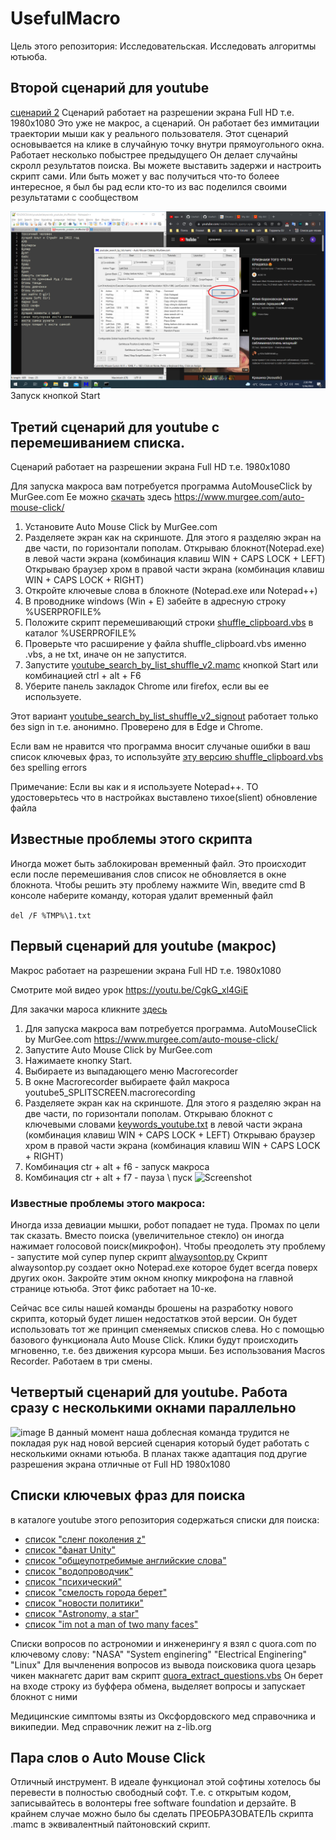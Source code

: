 # UsefulMacro
Цель этого репозитория: Исследовательская. Исследовать алгоритмы ютьюба.


## Второй сценарий для youtube
[сценарий 2](https://github.com/Kvazikot/UsefulMacro/raw/master/youtube_search_by_list_shuffle_v2.mamc)
Сценарий работает на разрешении экрана Full HD т.е. 1980x1080
Это уже не макрос, а сценарий.
Он работает без иммитации траектории мыши как у реального пользователя.
Этот сценарий основывается на клике в случайную точку внутри прямоугольного окна.
Работает несколько побыстрее предыдущего
Он делает случайны скролл результатов поиска. Вы можете выставить задержи и настроить скрипт сами.
Или быть может у вас получиться что-то болеее интересное, я был бы рад если кто-то из вас поделился своими результатами с сообществом

![image](https://github.com/Kvazikot/UsefulMacro/blob/master/youtube_search_by_list.png)
Запуск кнопкой Start

## Третий сценарий для youtube с перемешиванием списка.
Сценарий работает на разрешении экрана Full HD т.е. 1980x1080

Для запуска макроса вам потребуется программа AutoMouseClick by MurGee.com 
Ее можно [скачать](https://www.murgee.com/auto-mouse-click/download/setup.exe) здесь https://www.murgee.com/auto-mouse-click/
1. Установите Auto Mouse Click by MurGee.com
2. Разделяете экран как на скриншоте. Для этого я разделяю экран на две части, по горизонтали пополам. Открываю блокнот(Notepad.exe) в левой части экрана (комбинация клавиш WIN + CAPS LOCK + LEFT) Открываю браузер хром в правой части экрана (комбинация клавиш WIN + CAPS LOCK + RIGHT)
3. Откройте ключевые слова в блокноте (Notepad.exe или Notepad++)
4. В проводнике windows (Win + E) забейте в адресную строку %USERPROFILE%
5. Положите скрипт перемешивающий строки [shuffle_clipboard.vbs](https://github.com/Kvazikot/UsefulMacro/raw/master/shuffle_clipboard.vbs) в каталог %USERPROFILE%
6. Проверьте что расширение у файла shuffle_clipboard.vbs именно .vbs, а не txt, иначе он не запустится.
7. Запустите [youtube_search_by_list_shuffle_v2.mamc](https://github.com/Kvazikot/UsefulMacro/raw/master/youtube_search_by_list_shuffle_v2.mamc) кнопкой Start или комбинацией ctrl + alt + F6
8. Уберите панель закладок Chrome или firefox, если вы ее используете.

Этот вариант [youtube_search_by_list_shuffle_v2_signout](https://github.com/Kvazikot/UsefulMacro/raw/master/youtube_search_by_list_shuffle_v2_signout%20.mamc) работает только без sign in т.е. анонимно. Проверено для в Edge и Chrome.

Если вам не нравится что программа вносит случаные ошибки в ваш список ключевых фраз, 
то используйте [эту версию shuffle_clipboard.vbs](https://raw.githubusercontent.com/Kvazikot/UsefulMacro/6ac0ab5b5273aacfde10d046d6bdb9488677f378/shuffle_clipboard.vbs) без spelling errors

Примечание: Если вы как и я используете Notepad++. ТО удостоверьтесь что в настройках выставлено тихое(slient) обновление файла

## Известные проблемы этого скрипта
Иногда может быть заблокирован временный файл. 
Это происходит если после перемешивания слов список не обновляется в окне блокнота.
Чтобы решить эту проблему нажмите Win, введите cmd
В консоле наберите команду, которая удалит временный файл

```del /F %TMP%\1.txt```

## Первый сценарий для youtube (макрос)

Макрос работает на разрешении экрана Full HD т.е. 1980x1080

Смотрите мой видео урок
https://youtu.be/CgkG_xl4GiE

Для закачки мароса кликните [здесь](https://github.com/Kvazikot/UsefulMacro/raw/master/youtube5_SPLITSCREEN.macrorecording)

1. Для запуска макроса вам потребуется программа. AutoMouseClick by MurGee.com
https://www.murgee.com/auto-mouse-click/
2. Запустите Auto Mouse Click by MurGee.com
3. Нажимаете кнопку Start.  
4. Выбираете из выпадающего меню Macrorecorder
5. В окне Macrorecorder выбираете файл макроса youtube5_SPLITSCREEN.macrorecording
6. Разделяете экран как на скриншоте.
Для этого я разделяю экран на две части, по горизонтали пополам.
Открываю блокнот с ключевыми словами [keywords_youtube.txt](https://github.com/Kvazikot/UsefulMacro/blob/master/keywords_youtube.txt) в левой части экрана (комбинация клавиш WIN + CAPS LOCK + LEFT)
Открываю браузер хром в правой части экрана (комбинация клавиш WIN + CAPS LOCK + RIGHT)
7. Комбинация ctr + alt + f6 - запуск макроса
8. Комбинация ctr + alt + f7 - пауза \ пуск
![Screenshot](https://github.com/Kvazikot/UsefulMacro/blob/master/AUTOCLIKER_SCREENSHOT2.png)


### Известные проблемы этого макроса:
Иногда изза девиации мышки, робот попадает не туда. Промах по цели так сказать.
Вместо поиска (увеличительное стекло) он иногда нажимает голосовой поиск(микрофон).
Чтобы преодолеть эту проблему - запустите мой супер пупер скрипт [alwaysontop.py](https://github.com/Kvazikot/UsefulMacro/blob/master/alwaystop.py)
Скрипт alwaysontop.py создает окно Notepad.exe которое будет всегда поверх других окон. 
Закройте этим окном кнопку микрофона на главной странице ютьюба. Этот фикс работает на 10-ке.

Сейчас все силы нашей команды брошены на разработку нового скрипта, который будет лишен недостатков этой версии.
Он будет использовать тот же принцип сменяемых списков слева. Но с помощью базового функционала Auto Mouse Click.
Клики будут происходить мгновенно, т.е. без движения курсора мыши. Без использования Macros Recorder.
Работаем в три смены. 

## Четвертый сценарий для youtube. Работа сразу с несколькими окнами параллельно
![image](https://github.com/Kvazikot/UsefulMacro/blob/master/4_window_mode.png)
В данный момент наша доблесная команда трудится не покладая рук над новой версией
сценария который будет работать с несколькими окнами ютьюба.
В планах также адаптация под другие разрешения экрана отличные от Full HD 1980x1080

## Списки ключевых фраз для поиска
в каталоге youtube этого репозитория содержаться списки для поиска:

* [список "сленг поколения z"](https://github.com/Kvazikot/UsefulMacro/blob/master/youtube/z_gen_slang.txt)
* [список "фанат Unity"](https://github.com/Kvazikot/UsefulMacro/blob/master/youtube/unity_fan_list.txt)
* [список "общеупотребимые английские слова"](https://github.com/Kvazikot/UsefulMacro/blob/master/youtube/common_english_shuffled.txt)
* [список "водопроводчик"](https://github.com/Kvazikot/UsefulMacro/blob/master/youtube/plumber_keywords.txt)
* [список "психический"](https://raw.githubusercontent.com/Kvazikot/UsefulMacro/master/youtube/mentalist_list.txt)
* [список "смелость города берет"](https://raw.githubusercontent.com/Kvazikot/UsefulMacro/master/youtube/courage_list.txt)
* [список "новости политики"](https://raw.githubusercontent.com/Kvazikot/UsefulMacro/master/youtube/search_news_list.txt)
* [список "Astronomy, a star"](https://github.com/Kvazikot/UsefulMacro/blob/master/youtube/astronomy_the_stars_list.txt)
* [список "im not a man of two many faces"](https://github.com/Kvazikot/UsefulMacro/blob/master/youtube/medical_search_list_rus.txt)

Списки вопросов по астрономии и инженерингу я взял с quora.com по ключевому слову: 
"NASA" "System enginering" "Electrical Enginering" "Linux"
Для вычленения вопросов из вывода поисковика quora цезарь чикен макнагетс дарит вам скрипт
[quora_extract_questions.vbs](https://github.com/Kvazikot/UsefulMacro/blob/master/quora_extract_questions.vbs)
Он берет на входе строку из буффера обмена, выделяет вопросы и запускает блокнот с ними

Медицинские симптомы взяты из Оксфордовского мед справочника и википедии.
Мед справочник лежит на z-lib.org 

## Пара слов о Auto Mouse Click
Отличный инструмент. В идеале функционал этой софтины хотелось бы перевести в полностью свободный софт. 
Т.е. с открытым кодом, записывайтесь в волонтеры free software foundation и дерзайте.
В крайнем случае можно было бы сделать ПРЕОБРАЗОВАТЕЛЬ скрипта .mamc в эквивалентный пайтоновский скрипт.


